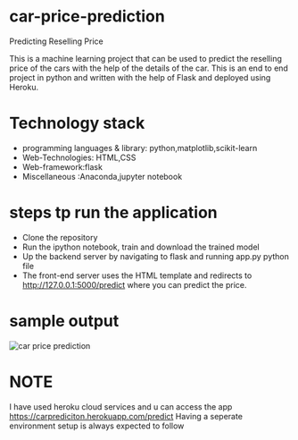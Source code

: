 # car-price-prediction
Predicting Reselling Price

This is a machine learning project that can be used to predict the reselling price of the cars with the help of the details of the car. This is an end to end project in python and written with the help of Flask and deployed using Heroku.

# Technology stack
* programming languages & library: python,matplotlib,scikit-learn
* Web-Technologies: HTML,CSS
* Web-framework:flask 
* Miscellaneous :Anaconda,jupyter notebook

# steps tp run the application
* Clone the repository
* Run the ipython notebook, train and download the trained model
* Up the backend server by navigating to flask and running app.py python file
* The front-end server uses the HTML template and redirects to http://127.0.0.1:5000/predict where you can predict the price.

# sample output
![car price prediction](https://user-images.githubusercontent.com/67899673/129490990-9b23e058-3749-4d69-9569-e48e46905752.png)

# NOTE
I have used heroku cloud services and u can access the app https://carprediciton.herokuapp.com/predict
Having a seperate environment setup is always expected to follow
